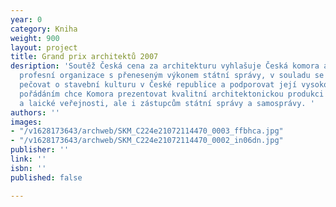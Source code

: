```yaml
---
year: 0
category: Kniha
weight: 900
layout: project
title: Grand prix architektů 2007
desription: 'Soutěž Česká cena za architekturu vyhlašuje Česká komora architektů,
  profesní organizace s přeneseným výkonem státní správy, v souladu se svým posláním
  pečovat o stavební kulturu v České republice a podporovat její vysokou úroveň. Jejím
  pořádáním chce Komora prezentovat kvalitní architektonickou produkci nejen odborné
  a laické veřejnosti, ale i zástupcům státní správy a samosprávy. '
authors: ''
images:
- "/v1628173643/archweb/SKM_C224e21072114470_0003_ffbhca.jpg"
- "/v1628173643/archweb/SKM_C224e21072114470_0002_in06dn.jpg"
publisher: ''
link: ''
isbn: ''
published: false

---
```

